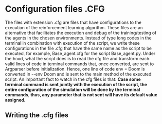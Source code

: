 # Configuration files .CFG
The files with extension .cfg are files that have configurations to the execution of the reinforcement learning algorithm. These files are an alternative that facilitates the execution and debug of the training/testing of the agents in the chosen environments. Instead of type long codes in the terminal in combination with execution of the script, we write these configurations in the file .cfg that have the same name as the script to be executed, for example, Base_agent.cfg for the script Base_agent.py. Under the hood, what the script does is to read the cfg file and transform each valid lines of code in terminal commands that, once converted, are sent to Argparser before initialization. Hence, one line of code env = Doom is converted in --env Doom and is sent to the main method of the executed script. An important fact to watch in the cfg files is that: **Case some terminal command is sent jointly with the execution of the script, the entire configuration of the simulation will be done by the terminal commands, thus, any parameter that is not sent will have its default value assigned.** 
## Writing the .cfg files
